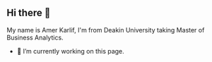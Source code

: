 ## Hi there 👋

My name is Amer Karlif, I'm from Deakin University taking Master of Business Analytics.

- 🔭 I’m currently working on this page.
